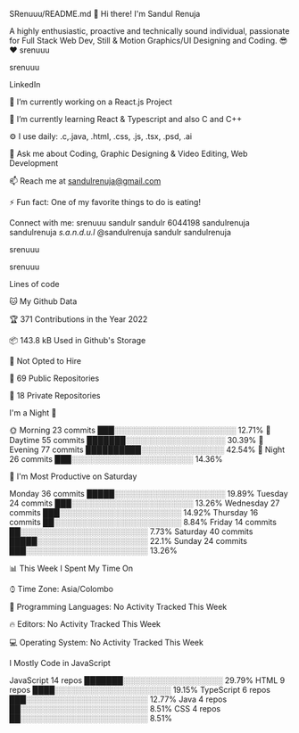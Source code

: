 SRenuuu/README.md
👋 Hi there! I'm Sandul Renuja

A highly enthusiastic, proactive and technically sound individual, passionate for Full Stack Web Dev, Still & Motion Graphics/UI Designing and Coding. 😎❤
srenuuu

srenuuu

LinkedIn

🔭 I’m currently working on a React.js Project

🌱 I’m currently learning React & Typescript and also C and C++

⚙️ I use daily: .c,.java, .html, .css, .js, .tsx, .psd, .ai

💬 Ask me about Coding, Graphic Designing & Video Editing, Web Development

📫 Reach me at sandulrenuja@gmail.com

⚡ Fun fact: One of my favorite things to do is eating!

Connect with me:
srenuuu sandulr sandulr 6044198 sandulrenuja sandulrenuja _s.a.n.d.u.l_ @sandulrenuja sandulr sandulrenuja

srenuuu

 srenuuu

Lines of code

🐱 My Github Data

🏆 371 Contributions in the Year 2022

📦 143.8 kB Used in Github's Storage

🚫 Not Opted to Hire

📜 69 Public Repositories

🔑 18 Private Repositories

I'm a Night 🦉

🌞 Morning    23 commits     ███░░░░░░░░░░░░░░░░░░░░░░   12.71% 
🌆 Daytime    55 commits     ███████░░░░░░░░░░░░░░░░░░   30.39% 
🌃 Evening    77 commits     ██████████░░░░░░░░░░░░░░░   42.54% 
🌙 Night      26 commits     ███░░░░░░░░░░░░░░░░░░░░░░   14.36%

📅 I'm Most Productive on Saturday

Monday       36 commits     █████░░░░░░░░░░░░░░░░░░░░   19.89% 
Tuesday      24 commits     ███░░░░░░░░░░░░░░░░░░░░░░   13.26% 
Wednesday    27 commits     ███░░░░░░░░░░░░░░░░░░░░░░   14.92% 
Thursday     16 commits     ██░░░░░░░░░░░░░░░░░░░░░░░   8.84% 
Friday       14 commits     ██░░░░░░░░░░░░░░░░░░░░░░░   7.73% 
Saturday     40 commits     █████░░░░░░░░░░░░░░░░░░░░   22.1% 
Sunday       24 commits     ███░░░░░░░░░░░░░░░░░░░░░░   13.26%

📊 This Week I Spent My Time On

⌚︎ Time Zone: Asia/Colombo

💬 Programming Languages: 
No Activity Tracked This Week

🔥 Editors: 
No Activity Tracked This Week

💻 Operating System: 
No Activity Tracked This Week

I Mostly Code in JavaScript

JavaScript               14 repos            ███████░░░░░░░░░░░░░░░░░░   29.79% 
HTML                     9 repos             ████░░░░░░░░░░░░░░░░░░░░░   19.15% 
TypeScript               6 repos             ███░░░░░░░░░░░░░░░░░░░░░░   12.77% 
Java                     4 repos             ██░░░░░░░░░░░░░░░░░░░░░░░   8.51% 
CSS                      4 repos             ██░░░░░░░░░░░░░░░░░░░░░░░   8.51%
